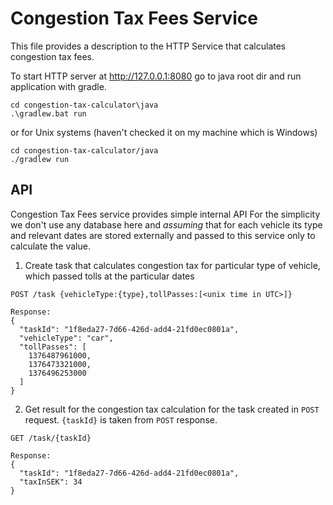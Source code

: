 # Congestion Tax Fees Service
This file provides a description to the HTTP Service that calculates congestion tax fees.

To start HTTP server at http://127.0.0.1:8080 go to java root dir and run application with gradle.
```
cd congestion-tax-calculator\java
.\gradlew.bat run
```
or for Unix systems (haven't checked it on my machine which is Windows)
```
cd congestion-tax-calculator/java
./gradlew run
```

## API
Congestion Tax Fees service provides simple internal API
For the simplicity we don't use any database here and _assuming_ that for each vehicle its type and relevant dates are stored externally and passed to this service only to calculate the value.

1. Create task that calculates congestion tax for particular type of vehicle, which passed tolls at the particular dates
```
POST /task {vehicleType:{type},tollPasses:[<unix time in UTC>]}

Response:
{
  "taskId": "1f8eda27-7d66-426d-add4-21fd0ec0801a",
  "vehicleType": "car",
  "tollPasses": [
    1376487961000,
    1376473321000,
    1376496253000
  ]
}
```

2. Get result for the congestion tax calculation for the task created in `POST` request. `{taskId}` is taken from `POST` response.
```
GET /task/{taskId}

Response:
{
  "taskId": "1f8eda27-7d66-426d-add4-21fd0ec0801a",
  "taxInSEK": 34
}
```
